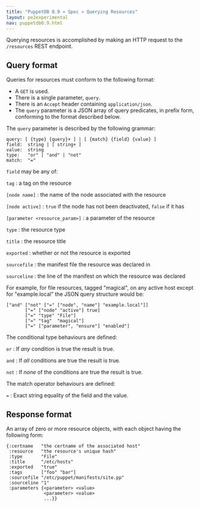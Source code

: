 ```yaml
---
title: "PuppetDB 0.9 » Spec » Querying Resources"
layout: pe2experimental
nav: puppetdb0.9.html
---
```



Querying resources is accomplished by making an HTTP request to the
`/resources` REST endpoint.

## Query format

Queries for resources must conform to the following format:

* A `GET` is used.
* There is a single parameter, `query`.
* There is an `Accept` header containing `application/json`.
* The `query` parameter is a JSON array of query predicates, in prefix
  form, conforming to the format described below.

The `query` parameter is described by the following grammar:

    query: [ {type} {query}+ ] | [ {match} {field} {value} ]
    field:  string | [ string+ ]
    value:  string
    type:   "or" | "and" | "not"
    match:  "="

`field` may be any of:

`tag`
: a tag on the resource

`[node name]`
: the name of the node associated with the resource

`[node active]`
: `true` if the node has not been deactivated, `false` if it has

`[parameter <resource_param>]`
: a parameter of the resource

`type`
: the resource type

`title`
: the resource title

`exported`
: whether or not the resource is exported

`sourcefile`
: the manifest file the resource was declared in

`sourceline`
: the line of the manifest on which the resource was declared

For example, for file resources, tagged "magical", on any active host except
for "example.local" the JSON query structure would be:

    ["and" ["not" ["=" ["node", "name"] "example.local"]]
           ["=" ["node" "active"] true]
           ["=" "type" "File"]
           ["=" "tag"  "magical"]
           ["=" ["parameter", "ensure"] "enabled"]

The conditional type behaviours are defined:

`or`
: If *any* condition is true the result is true.

`and`
: If *all* conditions are true the result is true.

`not`
: If *none* of the conditions are true the result is true.

The match operator behaviours are defined:

`=`
: Exact string equality of the field and the value.

## Response format

An array of zero or more resource objects, with each object having the
following form:

    {:certname   "the certname of the associated host"
     :resource   "the resource's unique hash"
     :type       "File"
     :title      "/etc/hosts"
     :exported   "true"
     :tags       ["foo" "bar"]
     :sourcefile "/etc/puppet/manifests/site.pp"
     :sourceline "1"
     :parameters {<parameter> <value>
                  <parameter> <value>
                  ...}}

